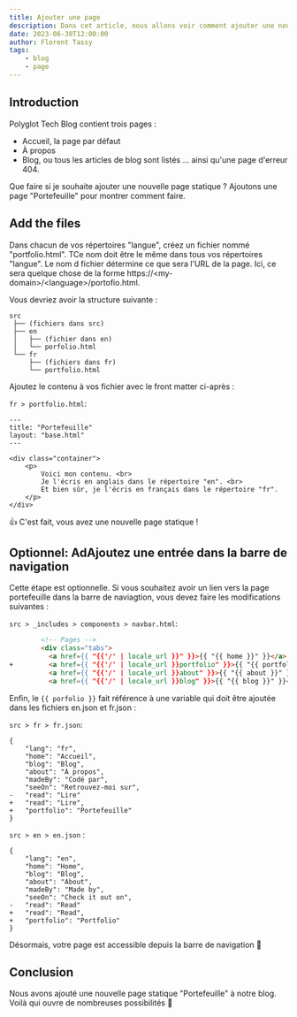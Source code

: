 ```yaml
---
title: Ajouter une page
description: Dans cet article, nous allons voir comment ajouter une nouvelle page au projet.
date: 2023-06-30T12:00:00
author: Florent Tassy
tags: 
    - blog
    - page
---
```


## Introduction

Polyglot Tech Blog contient trois pages : 
* Accueil, la page par défaut
* À propos
* Blog, ou tous les articles de blog sont listés
... ainsi qu'une page d'erreur 404.

<div>Que faire si je souhaite ajouter une nouvelle page statique ? Ajoutons une page "Portefeuille" pour montrer comment faire.</div>

## Add the files

Dans chacun de vos répertoires "langue", créez un fichier nommé "portfolio.html". TCe nom doit être le même dans tous vos répertoires "langue". Le nom d fichier détermine ce que sera l'URL de la page. Ici, ce sera quelque chose de la forme https://\<my-domain\>/\<language\>/portofio.html.  

Vous devriez avoir la structure suivante :  

```plain
src
 ├── (fichiers dans src)
 ├── en
 │   ├── (fichier dans en)
 │   └── porfolio.html
 └── fr
     ├── (fichiers dans fr)
     └── portfolio.html
```

Ajoutez le contenu à vos fichier avec le front matter ci-après :  

`fr > portfolio.html`: 

```plain
---
title: "Portefeuille"
layout: "base.html"
---

<div class="container">
    <p>
        Voici mon contenu. <br>
        Je l'écris en anglais dans le répertoire "en". <br>
        Et bien sûr, je l'écris en français dans le répertoire "fr".
    </p>
</div>
```

👍 C'est fait, vous avez une nouvelle page statique !

## Optionnel: AdAjoutez une entrée dans la barre de navigation

Cette étape est optionnelle. Si vous souhaitez avoir un lien vers la page portefeuille dans la barre de naviagtion, vous devez faire les modifications suivantes :  

`src > _includes > components > navbar.html`:  

```html
        <!-- Pages -->
        <div class="tabs">
          <a href={{ "{{'/' | locale_url }}" }}>{{ "{{ home }}" }}</a>
+         <a href={{ "{{'/' | locale_url }}portfolio" }}>{{ "{{ portfolio }}" }}</a>
          <a href={{ "{{'/' | locale_url }}about" }}>{{ "{{ about }}" }}</a>
          <a href={{ "{{'/' | locale_url }}blog" }}>{{ "{{ blog }}" }}</a>
```

Enfin, le `{{ porfolio }}` fait référence à une variable qui doit être ajoutée dans les fichiers en.json et fr.json :  

`src > fr > fr.json`:  

```diff-json
{
    "lang": "fr",
    "home": "Accueil",
    "blog": "Blog",
    "about": "À propos",
    "madeBy": "Codé par",
    "seeOn": "Retrouvez-moi sur",
-   "read": "Lire"
+   "read": "Lire",
+   "portfolio": "Portefeuille"
}
```

`src > en > en.json` :  

```diff-json
{
    "lang": "en",
    "home": "Home",
    "blog": "Blog",
    "about": "About",
    "madeBy": "Made by",
    "seeOn": "Check it out on",
-   "read": "Read"
+   "read": "Read",
+   "portfolio": "Portfolio"
}
```

Désormais, votre page est accessible depuis la barre de navigation 🥳

## Conclusion

Nous avons ajouté une nouvelle page statique "Portefeuille" à notre blog. Voilà qui ouvre de nombreuses possibilités 🤩
